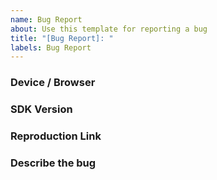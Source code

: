 ```yaml
---
name: Bug Report
about: Use this template for reporting a bug
title: "[Bug Report]: "
labels: Bug Report
---
```

### Device / Browser


### SDK Version


### Reproduction Link


### Describe the bug


